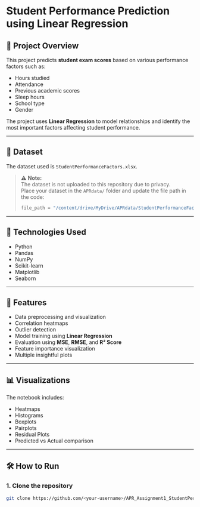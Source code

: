 # Student Performance Prediction using Linear Regression

## 📌 Project Overview
This project predicts **student exam scores** based on various performance factors such as:
- Hours studied
- Attendance
- Previous academic scores
- Sleep hours
- School type
- Gender

The project uses **Linear Regression** to model relationships and identify the most important factors affecting student performance.

---

## 📂 Dataset
The dataset used is `StudentPerformanceFactors.xlsx`.

> ⚠️ **Note:**  
> The dataset is not uploaded to this repository due to privacy.  
> Place your dataset in the `APRdata/` folder and update the file path in the code:
> ```python
> file_path = "/content/drive/MyDrive/APRdata/StudentPerformanceFactors.xlsx"
> ```

---

## 🚀 Technologies Used
- Python
- Pandas
- NumPy
- Scikit-learn
- Matplotlib
- Seaborn

---

## 🧾 Features
- Data preprocessing and visualization
- Correlation heatmaps
- Outlier detection
- Model training using **Linear Regression**
- Evaluation using **MSE**, **RMSE**, and **R² Score**
- Feature importance visualization
- Multiple insightful plots

---

## 📊 Visualizations
The notebook includes:
- Heatmaps
- Histograms
- Boxplots
- Pairplots
- Residual Plots
- Predicted vs Actual comparison

---

## 🛠 How to Run
### **1. Clone the repository**
```bash
git clone https://github.com/<your-username>/APR_Assignment1_StudentPerformance.git
